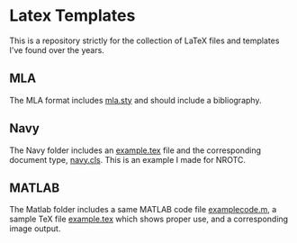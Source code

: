Latex Templates
===============

This is a repository strictly for the collection of LaTeX files and templates I've found over the years.

MLA
----

The MLA format includes [mla.sty](/mla/mla13.sty) and should include a bibliography.

Navy
----

The Navy folder includes an [example.tex](/Navy/example.tex) file and the corresponding 
document type, [navy.cls](/Navy/navy.cls).  This is an example I made for NROTC.

MATLAB
----

The Matlab folder includes a same MATLAB code file [examplecode.m](/Matlab/examplecode.m), 
a sample TeX file [example.tex](/Matlab/example.tex) which shows proper use, and a
corresponding image output.

